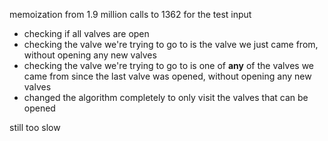 memoization
from 1.9 million calls to 1362 for the test input
- checking if all valves are open
- checking the valve we're trying to go to is the valve we just came from, without opening any new valves
- checking the valve we're trying to go to is one of **any** of the valves we came from since the last valve was opened, without opening any new valves
- changed the algorithm completely to only visit the valves that can be opened

still too slow